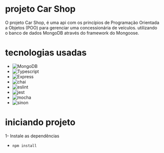 # projeto Car Shop

O projeto Car Shop, é uma api com os princípios de Programação Orientada a Objetos (POO) para gerenciar uma concessionária de veículos. utilizando o banco de dados MongoDB através do framework do Mongoose.

# tecnologias usadas

* ![MongoDB][mongoDB.io]
* ![Typescript][Typescript]
* ![Express][Express.js]
* ![chai][chai.io]
* ![eslint][eslint]
* ![jest][jest]
* ![mocha][mocha]
* ![sinon][sinon]

[MongoDB.io]: https://img.shields.io/badge/mongodb-47A248?style=for-the-badge&logo=mongodb&logoColor=white

[Typescript]: https://img.shields.io/badge/Typescript-0769AD?style=for-the-badge&logo=Typescript&logoColor=white

[Express.js]: https://img.shields.io/badge/Express-35495E?style=for-the-badge&logo=Express&logoColor=4FC08D

[chai.io]: https://img.shields.io/badge/chai-DD0031?style=for-the-badge&logo=chai&logoColor=white

[eslint]: https://img.shields.io/badge/eslint-4b32c3?style=for-the-badge&logo=eslint&logoColor=8080f2

[jest]: https://img.shields.io/badge/jest-FF2D20?style=for-the-badge&logo=jest&logoColor=white

[mocha]: https://img.shields.io/badge/mocha-563D7C?style=for-the-badge&logo=mocha&logoColor=white

[sinon]: https://img.shields.io/badge/sinon-995f44?style=for-the-badge&logo=sinon&logoColor=white

# iniciando projeto

1- Instale as dependências
* `npm install`
